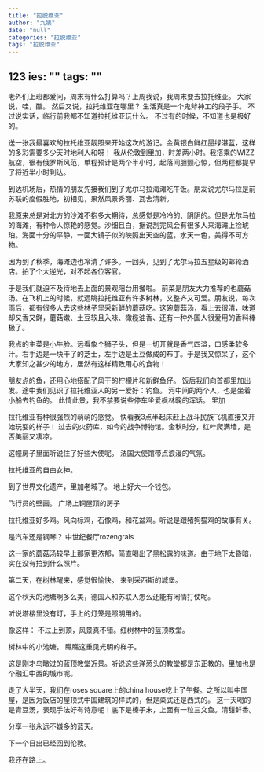 ```yaml
---
title: "拉脱维亚"
author: "九姨"
date: "null"
categories: "拉脱维亚"
tags: "拉脱维亚"
---
```


123
ies: ""
tags: ""
---

老外们上班都爱问，周末有什么打算吗？上周我说，我周末要去拉托维亚。 大家说，哇，酷。 然后又说，拉托维亚在哪里？ 生活真是一个鬼斧神工的段子手。 不过说实话，临行前我都不知道拉托维亚玩什么。 不过有的时候，不知道也是极好的。

送一张我最喜欢的拉托维亚靓照来开始这次的游记。金黄银白鲜红墨绿湛蓝，这样的多彩需要多少天时地利人和呀！ 我从伦敦到里加，时差两小时。我搭乘的WIZZ航空，很有俄罗斯风范，单程预计是两个半小时，起落间胆颤心惊，但两程都提早了将近半小时到达。

到达机场后，热情的朋友先接我们到了尤尔马拉海滩吃午饭。朋友说尤尔马拉是前苏联的度假胜地，初相见，果然风景秀丽、瓦舍清新。

我原来总是对北方的沙滩不抱多大期待，总感觉是冷冷的、阴阴的。但是尤尔马拉的海滩，有种令人惊艳的感觉。沙细且白，据说刮完风会有很多人来海滩上捡琥珀。海面十分的平静，一面大镜子似的映照出天空的蓝，水天一色，美得不可方物。

因为到了秋季，海滩边也冷清了许多。一回头，见到了尤尔马拉五星级的邮轮酒店。拍了个大逆光，对不起各位客官。

于是我们就迫不及待地去上面的景观阳台用餐啦。 前菜是朋友大力推荐的也蘑菇汤。在飞机上的时候，就远眺拉托维亚有许多树林，又整齐又可爱。朋友说，每次雨后，都有很多人去这些林子里采新鲜的蘑菇吃。这碗蘑菇汤，看上去很清，味道却又香又鲜，蘑菇嫩、土豆软且入味、橄榄油香、还有一种外国人很爱用的香料棒极了。

我点的主菜是小牛脸。远看象个狮子头，但是一切开就是香气四溢，口感柔软多汁。右手边是一块干了的芝士，左手边是土豆做成的布丁。于是我又惊呆了，这个大家知之甚少的地方，居然有这样精致用心的食物！

朋友点的鱼，还用心地搭配了风干的柠檬片和新鲜鱼仔。 饭后我们向首都里加出发。途中我们见识了拉托维亚人的另一爱好：钓鱼。 河中间的两个人，也是坐着小船去钓鱼的。 此情此景，我不禁要说些停车坐爱枫林晚的浑话。 里加

拉托维亚有种很强烈的萌萌的感觉。 快看我3点半起床赶上战斗民族飞机直接又开始玩耍的样子！ 过去的火药库，如今的战争博物馆。金秋时分，红叶爬满墙，是否美丽又凄凉。

这幢房子里面听说住了好些大使呢。 法国大使馆带点浪漫的气氛。

拉托维亚的自由女神。

到了世界文化遗产，里加老城了。 地上好大一个钱包。

飞行员的壁画。 广场上铜屋顶的房子

拉托维亚好多鸡。风向标鸡，石像鸡，和花盆鸡。听说是跟猪狗猫鸡的故事有关。

是汽车还是钢琴？ 中世纪餐厅rozengrals

这一家的蘑菇汤较早上那家更浓郁，简直喝出了黑松露的味道。由于地下太昏暗，实在没有拍到什么照片。

第二天，在树林醒来，感觉很愉快。 来到采西斯的城堡。

这个秋天的池塘啊多么美，德国人和苏联人怎么还能有闲情打仗呢。

听说塔楼里没有灯，手上的灯笼是照明用的。

像这样： 不过上到顶，风景真不错。红树林中的蓝顶教堂。

树林中的小池塘。 瞧瞧这重见光明的样子。

这是刚才鸟瞰过的蓝顶教堂近景。听说这些洋葱头的教堂都是东正教的。里加也是个融汇中西的城市呢。

走了大半天，我们在roses square上的china house吃上了午餐。之所以叫中国屋，是因为饭店的屋顶式中国建筑的样式的，但是菜式还是西式的。 这一天喝的是青豆汤，表现手法好有诗意呢！底下是榛子末，上面有一粒三文鱼。清甜鲜香。

分享一张永远不嫌多的蓝天。

下一个日出已经回到伦敦。

我还在路上。
